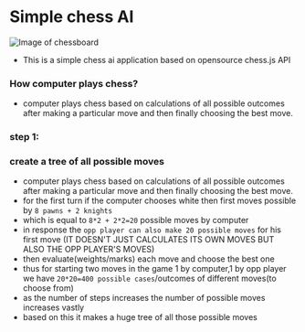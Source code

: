 
# Simple chess AI

![Image of chessboard](https://drive.google.com/uc?id=19zoO9s76ifxuY78ABn_kZyNIAHUk-WI7)

* This is a simple chess ai application based on opensource chess.js API

### How computer plays chess?

* computer plays chess based on calculations of all possible outcomes after making a particular move and then finally choosing the best move.

### step 1:
### create a tree of all possible moves
* computer plays chess based on calculations of all possible outcomes after making a particular move and then finally choosing the best move.
* for the first turn if the computer chooses white then first moves possible by `8 pawns + 2 knights`
* which is equal to	`8*2 + 2*2=20` possible moves by computer
* in response the `opp player can also make 20 possible moves` for his first move
(IT DOESN'T JUST CALCULATES ITS OWN MOVES BUT ALSO THE OPP PLAYER'S MOVES)
* then evaluate(weights/marks) each move and choose the best one
* thus for starting two moves in the game 1 by computer,1 by opp player we have `20*20=400 possible cases`/outcomes of different moves(to choose from)
* as the number of steps increases the number of possible moves increases vastly
* based on this it makes a huge tree of all those possible moves

